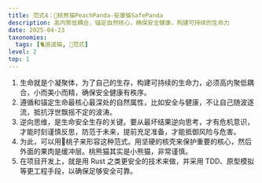 ```yaml
---
title: 范式4：🍑桃熊猫PeachPanda-安康猫SafePanda
description: 高内聚低耦合，锚定自然核心，确保安全健康，构建可持续的生命力
date: 2025-04-23
taxonomies:
  tags: [🐈逍遥猫, 💛范式]
level: 2
top: 1
---
```


1. 生命就是个凝聚体，为了自己的生存，构建可持续的生命力，必须高内聚低耦合，小而美小而精，确保安全健康有秩序。
2. 遵循和锚定生命最核心最深处的自然属性，比如安全与健康，不让自己随波逐流，抵抗浮世飘摇不定的波涛。
3. 逆向思维，是生命安全生存的关键。要从最坏结果逆向思考，才有危机意识，才能时刻谨慎反思，防范于未来，提前充足准备，才能抵御风险与危害。
4. 为此，可以用🍑桃子来形容这种范式。用坚硬的核壳来保护重要的核心，然后外面的果肉是缓冲层。桃熊猫其实是小熊猫，非常谨慎。
5. 在项目开发上，就是用 Rust 之类更安全的技术来做，并采用 TDD、原型模拟等更工程手段，以确保足够安全可靠。
